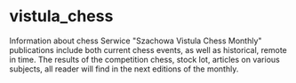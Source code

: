 # vistula_chess
Information about chess 
Serwice "Szachowa Vistula Chess Monthly" publications include both current chess events, as well as historical, remote in time. The results of the competition chess, stock lot, articles on various subjects, all reader will find in the next editions of the monthly.
